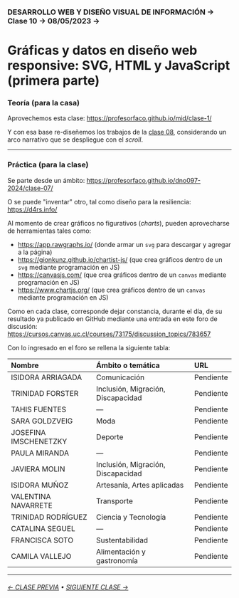 ### DESARROLLO WEB Y DISEÑO VISUAL DE INFORMACIÓN → Clase 10 → 08/05/2023 → 


# Gráficas y datos en diseño web responsive: SVG, HTML y JavaScript (primera parte)

### Teoría (para la casa)

Aprovechemos esta clase: https://profesorfaco.github.io/mid/clase-1/

Y con esa base re-diseñemos los trabajos de la [clase 08](https://github.com/profesorfaco/dno097-2024/tree/main/clase-08), considerando un arco narrativo que se despliegue con el *scroll*. 

- - - - - - - - - - - - - - 

### Práctica (para la clase)

Se parte desde un ámbito: https://profesorfaco.github.io/dno097-2024/clase-07/

O se puede "inventar" otro, tal como diseño para la resiliencia: https://d4rs.info/

Al momento de crear gráficos no figurativos (*charts*), pueden aprovecharse de herramientas tales como:

- https://app.rawgraphs.io/ (donde armar un `svg` para descargar y agregar a la página)
- https://gionkunz.github.io/chartist-js/ (que crea gráficos dentro de un `svg` mediante programación en JS)
- https://canvasjs.com/ (que crea gráficos dentro de un `canvas` mediante programación en JS) 
- https://www.chartjs.org/ (que crea gráficos dentro de un `canvas` mediante programación en JS)

Como en cada clase, corresponde dejar constancia, durante el día, de su resultado ya publicado en GitHub mediante una entrada en este foro de discusión: https://cursos.canvas.uc.cl/courses/73175/discussion_topics/783657

Con lo ingresado en el foro se rellena la siguiente tabla:

| Nombre | Ámbito o temática | URL           |
|:-------|:-------------------|:-------------|
| ISIDORA ARRIAGADA	| Comunicación | Pendiente |
| TRINIDAD FORSTER | Inclusión, Migración, Discapacidad	 | Pendiente |
| TAHIS FUENTES | — | Pendiente | 
| SARA GOLDZVEIG | Moda | Pendiente |
| JOSEFINA IMSCHENETZKY | Deporte | Pendiente | 
| PAULA MIRANDA | — | Pendiente | 
| JAVIERA MOLIN | Inclusión, Migración, Discapacidad	 | Pendiente | 		
| ISIDORA MUÑOZ	 | Artesanía, Artes aplicadas | Pendiente | 
| VALENTINA NAVARRETE | Transporte | Pendiente | 
| TRINIDAD RODRÍGUEZ | Ciencia y Tecnología | Pendiente | 
| CATALINA SEGUEL | — | Pendiente | 
| FRANCISCA SOTO | Sustentabilidad | Pendiente | 
| CAMILA VALLEJO | Alimentación y gastronomía | Pendiente | 

- - - - - - - 

###### [← CLASE PREVIA](https://github.com/profesorfaco/dno097-2024/tree/main/clase-08) • [SIGUIENTE CLASE →](https://github.com/profesorfaco/dno097-2024/tree/main/clase-11)
